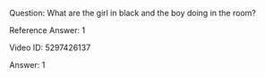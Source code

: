 Question: What are the girl in black and the boy doing in the room?

Reference Answer: 1

Video ID: 5297426137

Answer: 1


